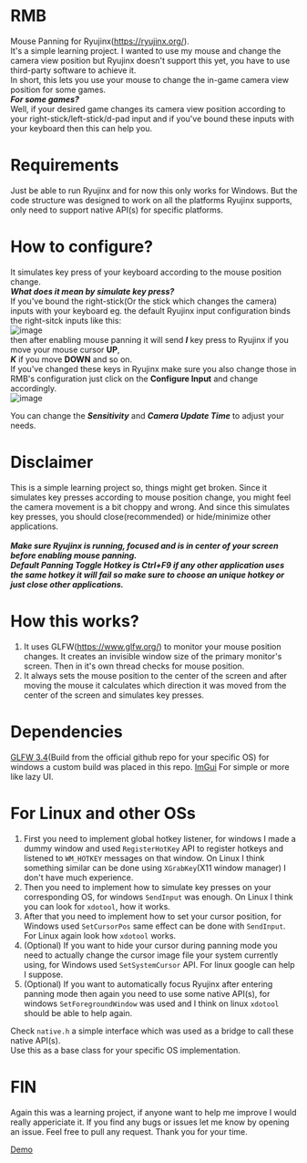 # RMB
Mouse Panning for Ryujinx(https://ryujinx.org/).<br/>
It's a simple learning project. I wanted to use my mouse and change the camera view position but Ryujinx doesn't support this yet, you have to use third-party software to achieve it.<br/>
In short, this lets you use your mouse to change the in-game camera view position for some games.<br/>
**_For some games?_**<br/>
Well, if your desired game changes its camera view position according to your right-stick/left-stick/d-pad input and if you've bound these inputs with your keyboard then this can help you.


# Requirements
Just be able to run Ryujinx and for now this only works for Windows.
But the code structure was designed to work on all the platforms Ryujinx supports, only need to support native API(s) for specific platforms.

# How to configure?
It simulates key press of your keyboard according to the mouse position change.<br/>
**_What does it mean by simulate key press?_**<br/>
If you've bound the right-stick(Or the stick which changes the camera) inputs with your keyboard eg. the default Ryujinx input configuration binds the right-sitck inputs like this:<br/>
![image](https://i.ibb.co/CbptV6w/image.png)<br/>
then after enabling mouse panning it will send **_I_** key press to Ryujinx if you move your mouse cursor **UP**,<br/>
**_K_** if you move **DOWN** and so on.<br/>
If you've changed these keys in Ryujinx make sure you also change those in RMB's configuration just click on the **Configure Input** and change accordingly.<br/>
![image](https://i.ibb.co/r4Qjnyr/image.png)<br/>

You can change the **_Sensitivity_** and **_Camera Update Time_** to adjust your needs.

# Disclaimer
This is a simple learning project so, things might get broken. Since it simulates key presses according to mouse position change, you might feel the camera movement is a bit choppy and wrong. And since this simulates key presses, you should close(recommended) or hide/minimize other applications.<br/><br/>
**_Make sure Ryujinx is running, focused and is in center of your screen before enabling mouse panning._**<br/>
**_Default Panning Toggle Hotkey is Ctrl+F9 if any other application uses the same hotkey it will fail so make sure to choose an unique hotkey or just close other applications._**

# How this works?
1. It uses GLFW(https://www.glfw.org/) to monitor your mouse position changes. It creates an invisible window size of the primary monitor's screen. Then in it's own thread checks for mouse position.
2. It always sets the mouse position to the center of the screen and after moving the mouse it calculates which direction it was moved from the center of the screen and simulates key presses.

# Dependencies
[GLFW 3.4](https://github.com/glfw/glfw/)(Build from the official github repo for your specific OS) for windows a custom build was placed in this repo.
[ImGui](https://github.com/ocornut/imgui) For simple or more like lazy UI.

# For Linux and other OSs
1. First you need to implement global hotkey listener, for windows I made a dummy window and used `RegisterHotKey` API to register hotkeys and listened to `WM_HOTKEY` messages on that window. On Linux I think something similar can be done using `XGrabKey`(X11 window manager) I don't have much experience.
2. Then you need to implement how to simulate key presses on your corresponding OS, for windows `SendInput` was enough. On Linux I think you can look for `xdotool`, how it works.
3. After that you need to implement how to set your cursor position, for Windows used `SetCursorPos` same effect can be done with `SendInput`. For Linux again look how `xdotool` works.
4. (Optional) If you want to hide your cursor during panning mode you need to actually change the cursor image file your system currently using, for Windows used `SetSystemCursor` API. For linux google can help I suppose.
5. (Optional) If you want to automatically focus Ryujinx after entering panning mode then again you need to use some native API(s), for windows `SetForegroundWindow` was used and I think on linux `xdotool` should be able to help again.

Check `native.h` a simple interface which was used as a bridge to call these native API(s).<br/>
Use this as a base class for your specific OS implementation.

# FIN
Again this was a learning project, if anyone want to help me improve I would really appericiate it. If you find any bugs or issues let me know by opening an issue. Feel free to pull any request. Thank you for your time.

[Demo](https://user-images.githubusercontent.com/38256064/158840429-af35e4d8-bb21-4f9f-9e72-05ce3122eaf1.mp4)
